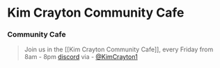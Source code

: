 # Kim Crayton Community Cafe

### Community Cafe
> Join us in the [[Kim Crayton Community Cafe]], every Friday from 8am - 8pm
> [discord](https://discord.com/invite/yPqnEuq5me)
> via - [@KimCrayton1](https://twitter.com/KimCrayton1/status/1359647992693800964)
